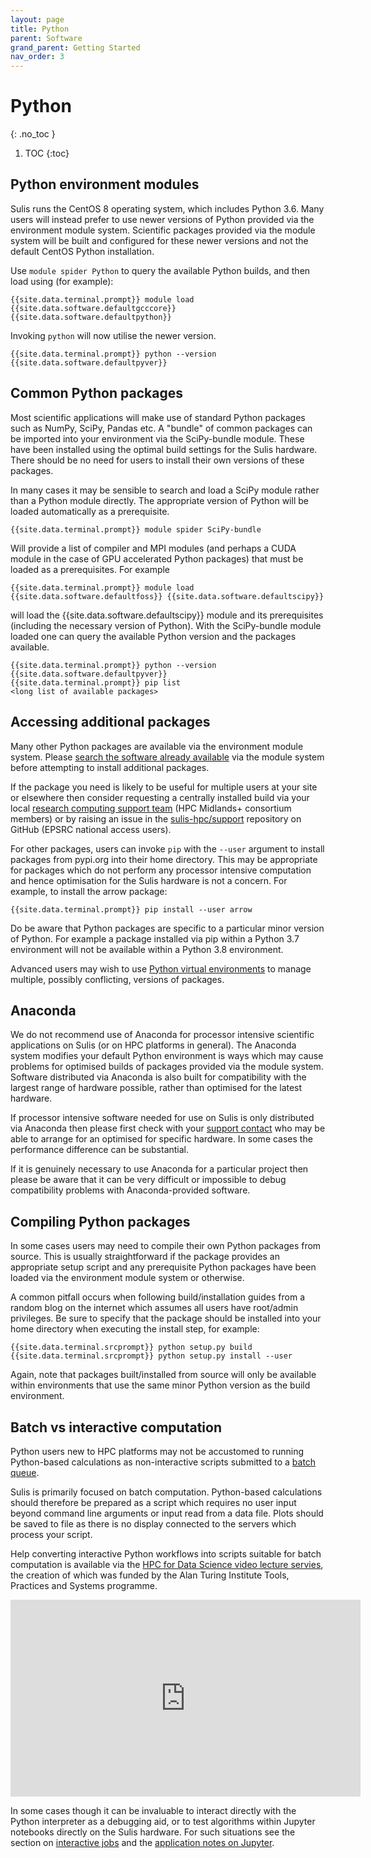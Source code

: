 ```yaml
---
layout: page
title: Python 
parent: Software
grand_parent: Getting Started
nav_order: 3
---
```


# Python 
{: .no_toc }

1. TOC
{:toc}

## Python environment modules

Sulis runs the CentOS 8 operating system, which includes Python 3.6. Many users will instead prefer to use newer versions of Python provided via the environment module system. Scientific packages provided via the module system will be built and configured for these newer versions and not the default CentOS Python installation.

Use `module spider Python` to query the available Python builds, and then load using (for example):

```shell
{{site.data.terminal.prompt}} module load {{site.data.software.defaultgcccore}} {{site.data.software.defaultpython}}
```

Invoking `python` will now utilise the newer version.

```shell
{{site.data.terminal.prompt}} python --version
{{site.data.software.defaultpyver}}
```

## Common Python packages

Most scientific applications will make use of standard Python packages such as NumPy, SciPy, Pandas etc. A "bundle" of common packages can be imported into your environment via the SciPy-bundle module. These have been installed using the optimal build
settings for the Sulis hardware. There should be no need for users to install their own versions of these packages. 

In many cases it may be sensible to search and load a SciPy module rather than a Python module directly. The appropriate version of Python will be loaded automatically as a prerequisite.

```shell
{{site.data.terminal.prompt}} module spider SciPy-bundle
```
Will provide a list of compiler and MPI modules (and perhaps a CUDA module in the case of GPU accelerated Python packages) that must be loaded as a prerequisites. For example
```shell
{{site.data.terminal.prompt}} module load {{site.data.software.defaultfoss}} {{site.data.software.defaultscipy}}
```
will load the {{site.data.software.defaultscipy}} module and its prerequisites (including the necessary version of Python). With the SciPy-bundle module loaded one can query the available Python version and the packages available.
```shell
{{site.data.terminal.prompt}} python --version
{{site.data.software.defaultpyver}}
{{site.data.terminal.prompt}} pip list
<long list of available packages>
```

## Accessing additional packages

Many other Python packages are available via the environment module system. Please [search the software already available](modules/#searching-modules) via the module system before attempting to install additional packages. 

If the package you need is likely to be useful for multiple users at your site or elsewhere then consider requesting a centrally installed build via your local [research computing support team](../../support) (HPC Midlands+ consortium members) or by raising an issue in the [sulis-hpc/support](https://github.com/sulis-hpc/support/issues) repository on GitHub (EPSRC national access users).

For other packages, users can invoke `pip` with the `--user` argument to install packages from pypi.org into their home directory. This may be appropriate for packages which do not perform any processor intensive computation and hence optimisation for the Sulis hardware is not a concern. For example, to install the arrow package:

```shell
{{site.data.terminal.prompt}} pip install --user arrow 
```

Do be aware that Python packages are specific to a particular minor version of Python. For example a package installed via pip within a Python 3.7 environment will not be available within a Python 3.8 environment. 

Advanced users may wish to use [Python virtual environments](https://docs.python.org/3/tutorial/venv.html) to manage multiple, possibly conflicting, versions of packages.  

## Anaconda

We do not recommend use of Anaconda for processor intensive scientific applications on Sulis (or on HPC platforms in general). The Anaconda system modifies your default Python environment is ways which may cause problems for optimised builds of packages provided via the module system. Software distributed via Anaconda is also built for compatibility with the largest range of hardware possible, rather than optimised for the latest hardware.

If processor intensive software needed for use on Sulis is only distributed via Anaconda then please first check with your [support contact](../../suport/) who may be able to arrange for an optimised for specific hardware. In some cases the performance difference can be substantial.

If it is genuinely necessary to use Anaconda for a particular project then please be aware that it can be very difficult or impossible to debug compatibility problems with Anaconda-provided software. 

## Compiling Python packages

In some cases users may need to compile their own Python packages from source. This is usually straightforward if the package provides an appropriate setup script and any prerequisite Python packages have been loaded via the environment module system or otherwise. 

A common pitfall occurs when following build/installation guides from a random blog on the internet which assumes all users have root/admin privileges. Be sure to specify that the package should be installed into your home directory when executing the install step, for example:

```shell
{{site.data.terminal.srcprompt}} python setup.py build
{{site.data.terminal.srcprompt}} python setup.py install --user
```

Again, note that packages built/installed from source will only be available within environments that use the same minor Python version as the build environment.

## Batch vs interactive computation 

Python users new to HPC platforms may not be accustomed to running Python-based calculations as non-interactive scripts submitted to a [batch queue](../batchq/).

Sulis is primarily focused on batch computation. Python-based calculations should therefore be prepared as a script which requires no user input beyond command line arguments or input read from a data file. Plots should be saved to file as there is no display connected to the servers which process your script. 

Help converting interactive Python workflows into scripts suitable for batch computation is available via the [HPC for Data Science video lecture servies](https://warwick.ac.uk/hpc4ds), the creation of which was funded by the Alan Turing Institute Tools, Practices and Systems programme. 

<iframe width="560" height="315" src="https://www.youtube.com/embed/videoseries?list=PLHRVUtPOez8xPRtcxXlP3msx7Eo2WZ-Pc" title="YouTube video player" frameborder="0" allow="accelerometer; autoplay; clipboard-write; encrypted-media; gyroscope; picture-in-picture" allowfullscreen></iframe>

In some cases though it can be invaluable to interact directly with the Python interpreter as a debugging aid, or to test algorithms within Jupyter notebooks directly on the Sulis hardware. For such situations see the section on [interactive jobs](../batchq/interactive) and the [application notes on Jupyter](../appnotes/Jupyter).

